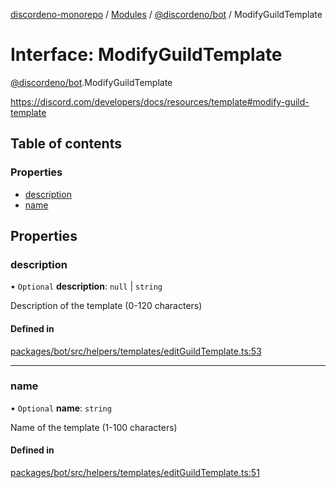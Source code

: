[discordeno-monorepo](../README.md) / [Modules](../modules.md) / [@discordeno/bot](../modules/discordeno_bot.md) / ModifyGuildTemplate

# Interface: ModifyGuildTemplate

[@discordeno/bot](../modules/discordeno_bot.md).ModifyGuildTemplate

https://discord.com/developers/docs/resources/template#modify-guild-template

## Table of contents

### Properties

- [description](discordeno_bot.ModifyGuildTemplate.md#description)
- [name](discordeno_bot.ModifyGuildTemplate.md#name)

## Properties

### description

• `Optional` **description**: `null` \| `string`

Description of the template (0-120 characters)

#### Defined in

[packages/bot/src/helpers/templates/editGuildTemplate.ts:53](https://github.com/deepsarda/discordeno/blob/c6dc30bb/packages/bot/src/helpers/templates/editGuildTemplate.ts#L53)

---

### name

• `Optional` **name**: `string`

Name of the template (1-100 characters)

#### Defined in

[packages/bot/src/helpers/templates/editGuildTemplate.ts:51](https://github.com/deepsarda/discordeno/blob/c6dc30bb/packages/bot/src/helpers/templates/editGuildTemplate.ts#L51)
